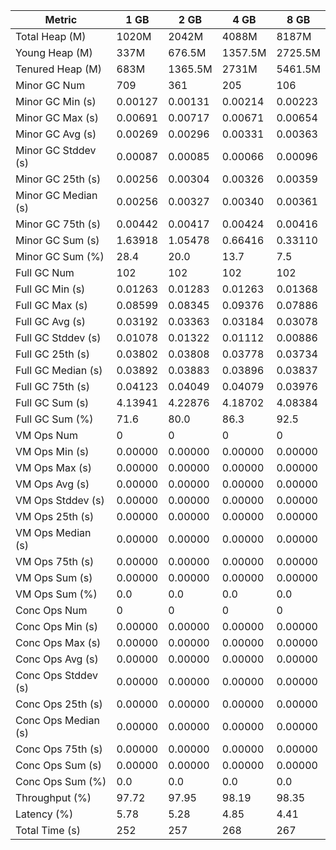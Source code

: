 | Metric | 1 GB | 2 GB | 4 GB | 8 GB |
|------|----|----|----|----|
| Total Heap (M) | 1020M | 2042M | 4088M | 8187M |
| Young Heap (M) | 337M | 676.5M | 1357.5M | 2725.5M |
| Tenured Heap (M) | 683M | 1365.5M | 2731M | 5461.5M |
| Minor GC Num | 709 | 361 | 205 | 106 |
| Minor GC Min (s) | 0.00127 | 0.00131 | 0.00214 | 0.00223 |
| Minor GC Max (s) | 0.00691 | 0.00717 | 0.00671 | 0.00654 |
| Minor GC Avg (s) | 0.00269 | 0.00296 | 0.00331 | 0.00363 |
| Minor GC Stddev (s) | 0.00087 | 0.00085 | 0.00066 | 0.00096 |
| Minor GC 25th (s) | 0.00256 | 0.00304 | 0.00326 | 0.00359 |
| Minor GC Median (s) | 0.00256 | 0.00327 | 0.00340 | 0.00361 |
| Minor GC 75th (s) | 0.00442 | 0.00417 | 0.00424 | 0.00416 |
| Minor GC Sum (s) | 1.63918 | 1.05478 | 0.66416 | 0.33110 |
| Minor GC Sum (%) | 28.4 | 20.0 | 13.7 | 7.5 |
| Full GC Num | 102 | 102 | 102 | 102 |
| Full GC Min (s) | 0.01263 | 0.01283 | 0.01263 | 0.01368 |
| Full GC Max (s) | 0.08599 | 0.08345 | 0.09376 | 0.07886 |
| Full GC Avg (s) | 0.03192 | 0.03363 | 0.03184 | 0.03078 |
| Full GC Stddev (s) | 0.01078 | 0.01322 | 0.01112 | 0.00886 |
| Full GC 25th (s) | 0.03802 | 0.03808 | 0.03778 | 0.03734 |
| Full GC Median (s) | 0.03892 | 0.03883 | 0.03896 | 0.03837 |
| Full GC 75th (s) | 0.04123 | 0.04049 | 0.04079 | 0.03976 |
| Full GC Sum (s) | 4.13941 | 4.22876 | 4.18702 | 4.08384 |
| Full GC Sum (%) | 71.6 | 80.0 | 86.3 | 92.5 |
| VM Ops Num | 0 | 0 | 0 | 0 |
| VM Ops Min (s) | 0.00000 | 0.00000 | 0.00000 | 0.00000 |
| VM Ops Max (s) | 0.00000 | 0.00000 | 0.00000 | 0.00000 |
| VM Ops Avg (s) | 0.00000 | 0.00000 | 0.00000 | 0.00000 |
| VM Ops Stddev (s) | 0.00000 | 0.00000 | 0.00000 | 0.00000 |
| VM Ops 25th (s) | 0.00000 | 0.00000 | 0.00000 | 0.00000 |
| VM Ops Median (s) | 0.00000 | 0.00000 | 0.00000 | 0.00000 |
| VM Ops 75th (s) | 0.00000 | 0.00000 | 0.00000 | 0.00000 |
| VM Ops Sum (s) | 0.00000 | 0.00000 | 0.00000 | 0.00000 |
| VM Ops Sum (%) | 0.0 | 0.0 | 0.0 | 0.0 |
| Conc Ops Num | 0 | 0 | 0 | 0 |
| Conc Ops Min (s) | 0.00000 | 0.00000 | 0.00000 | 0.00000 |
| Conc Ops Max (s) | 0.00000 | 0.00000 | 0.00000 | 0.00000 |
| Conc Ops Avg (s) | 0.00000 | 0.00000 | 0.00000 | 0.00000 |
| Conc Ops Stddev (s) | 0.00000 | 0.00000 | 0.00000 | 0.00000 |
| Conc Ops 25th (s) | 0.00000 | 0.00000 | 0.00000 | 0.00000 |
| Conc Ops Median (s) | 0.00000 | 0.00000 | 0.00000 | 0.00000 |
| Conc Ops 75th (s) | 0.00000 | 0.00000 | 0.00000 | 0.00000 |
| Conc Ops Sum (s) | 0.00000 | 0.00000 | 0.00000 | 0.00000 |
| Conc Ops Sum (%) | 0.0 | 0.0 | 0.0 | 0.0 |
| Throughput (%) | 97.72 | 97.95 | 98.19 | 98.35 |
| Latency (%) | 5.78 | 5.28 | 4.85 | 4.41 |
| Total Time (s) | 252 | 257 | 268 | 267 |
